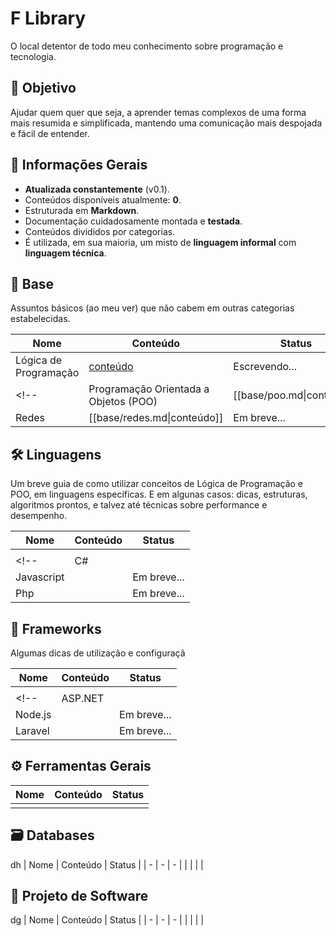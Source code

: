 # F Library

O local detentor de todo meu conhecimento sobre programação e tecnologia.

## 🎯 Objetivo
Ajudar quem quer que seja, a aprender temas complexos de uma forma mais resumida e simplificada, mantendo uma comunicação mais despojada e fácil de entender.

## 📑 Informações Gerais
- **Atualizada constantemente** (v0.1).
- Conteúdos disponíveis atualmente: **0**.
- Estruturada em **Markdown**.
- Documentação cuidadosamente montada e **testada**.
- Conteúdos divididos por categorias.
- É utilizada, em sua maioria, um misto de **linguagem informal** com **linguagem técnica**.

## 🔩 Base
Assuntos básicos (ao meu ver) que não cabem em outras categorias estabelecidas.

| Nome | Conteúdo | Status |
| - | - | - |
| Lógica de Programação | [conteúdo](base/logica-prog/logica-prog.md) | Escrevendo... |
<!-- | Programação Orientada a Objetos (POO) | [[base/poo.md\|conteúdo]] | Em breve... |
| Redes | [[base/redes.md\|conteúdo]] | Em breve... | -->

## 🛠️ Linguagens
Um breve guia de como utilizar conceitos de Lógica de Programação e POO, em linguagens específicas.
E em algunas casos: dicas, estruturas, algoritmos prontos, e talvez até técnicas sobre performance e desempenho.

| Nome | Conteúdo | Status |
| - | - | - |
|  |  |  |
<!-- | C# |  | Em breve... |
| Javascript |  | Em breve... |
| Php |  | Em breve... | -->

## 🧰 Frameworks
Algumas dicas de utilização e configuraçã

| Nome | Conteúdo | Status |
| - | - | - |
|  |  |  |
<!-- | ASP\.NET |  | Em breve... |
| Node\.js |  | Em breve... |
| Laravel |  | Em breve... | -->

## ⚙️ Ferramentas Gerais
| Nome | Conteúdo | Status |
| - | - | - |
|  |  |  |

## 🗃️ Databases
dh
| Nome | Conteúdo | Status |
| - | - | - |
|  |  |  |

## 📝 Projeto de Software
dg
| Nome | Conteúdo | Status |
| - | - | - |
|  |  |  |
